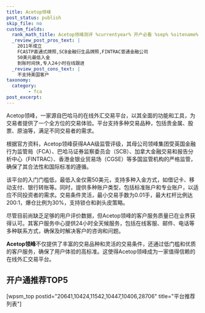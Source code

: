 ```yaml
---
title: Acetop领峰
post_status: publish
skip_file: no
custom_fields:
  rank_math_title: Acetop领峰测评 %currentyear% 开户必看 %sep% %sitename%
  _review_post_pros_text: |
    2011年成立
    FCASTP直通式牌照,SCB金融衍生品牌照,FINTRAC普通金融公司
    50美元最低入金
    到账时间快,专人24小时在线跟进
  _review_post_cons_text: |
    不支持美国客户
taxonomy:
  category:
        - fca
post_excerpt: 
---
```

Acetop领峰，一家源自巴哈马的在线外汇交易平台，以其全面的功能和工具，为交易者提供了一个全方位的交易体验。平台支持多种交易品种，包括贵金属、股票、原油等，满足不同交易者的需求。

根据官方资料，Acetop领峰获得AAA级监管评级，其母公司领峰集团受英国金融行为监管局（FCA）、巴哈马证券监察委员会（SCB）、加拿大金融交易和报告分析中心（FINTRAC）、香港金银业贸易场（CGSE）等多国监管机构的严格监管，确保了其合法性和国际标准的遵循。

该平台的入门门槛低，最低入金仅需50美元，支持多种入金方式，如借记卡、移动支付、银行转账等。同时，提供多种账户类型，包括标准账户和专业账户，以适应不同投资者的需求。交易条件灵活，最小交易手数为0.01手，最大杠杆比例达200:1，爆仓比例为30%，支持锁仓和剥头皮策略。

尽管目前尚缺乏足够的用户评价数据，但Acetop领峰的客户服务质量已在业界获得认可。其客户服务中心提供24小时全天候服务，包括在线客服、邮件、电话等多种联系方式，确保及时解决客户的咨询和问题。

**Acetop领峰**不仅提供了丰富的交易品种和灵活的交易条件，还通过低门槛和优质的客户服务，确保了用户体验的高标准。这使得Acetop领峰成为一家值得信赖的在线外汇交易平台。

## 开户通推荐TOP5

[wpsm_top postid="20641,10424,11542,10447,10406,28706" title="平台推荐列表"]